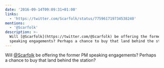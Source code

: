 ```yaml
---
date: '2016-09-14T09:09:31+01:00'
links:
  - 'https://twitter.com/Scarfolk/status/775961719734538240'
mentions:
  - '@Scarfolk'
description: >-
  Will [@Scarfolk](https://twitter.com/@Scarfolk) be offering the former PM
  speaking engagements? Perhaps a chance to buy that land behind the station?
---
```

Will [@Scarfolk](https://twitter.com/@Scarfolk) be offering the former PM speaking engagements? Perhaps a chance to buy that land behind the station? 
